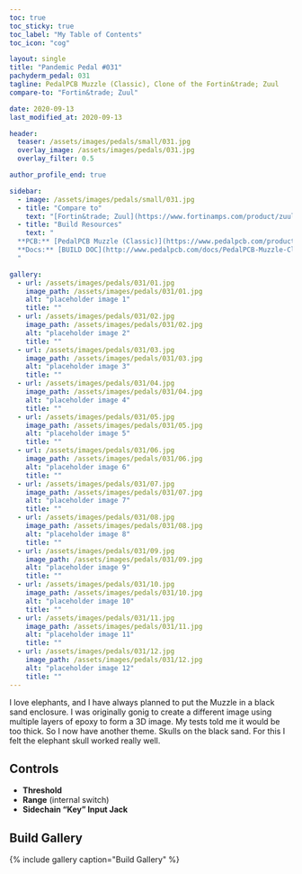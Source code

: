 ```yaml
---
toc: true
toc_sticky: true
toc_label: "My Table of Contents"
toc_icon: "cog"

layout: single
title: "Pandemic Pedal #031"
pachyderm_pedal: 031
tagline: PedalPCB Muzzle (Classic), Clone of the Fortin&trade; Zuul
compare-to: "Fortin&trade; Zuul"

date: 2020-09-13
last_modified_at: 2020-09-13

header:
  teaser: /assets/images/pedals/small/031.jpg
  overlay_image: /assets/images/pedals/031.jpg
  overlay_filter: 0.5

author_profile_end: true

sidebar:
  - image: /assets/images/pedals/small/031.jpg
  - title: "Compare to"
    text: "[Fortin&trade; Zuul](https://www.fortinamps.com/product/zuul-blackout/)"
  - title: "Build Resources"
    text: "
  **PCB:** [PedalPCB Muzzle (Classic)](https://www.pedalpcb.com/product/muzzle-classic/)<br>
  **Docs:** [BUILD DOC](http://www.pedalpcb.com/docs/PedalPCB-Muzzle-Classic.pdf)
  "

gallery:
  - url: /assets/images/pedals/031/01.jpg
    image_path: /assets/images/pedals/031/01.jpg
    alt: "placeholder image 1"
    title: ""
  - url: /assets/images/pedals/031/02.jpg
    image_path: /assets/images/pedals/031/02.jpg
    alt: "placeholder image 2"
    title: ""
  - url: /assets/images/pedals/031/03.jpg
    image_path: /assets/images/pedals/031/03.jpg
    alt: "placeholder image 3"
    title: ""
  - url: /assets/images/pedals/031/04.jpg
    image_path: /assets/images/pedals/031/04.jpg
    alt: "placeholder image 4"
    title: ""
  - url: /assets/images/pedals/031/05.jpg
    image_path: /assets/images/pedals/031/05.jpg
    alt: "placeholder image 5"
    title: ""
  - url: /assets/images/pedals/031/06.jpg
    image_path: /assets/images/pedals/031/06.jpg
    alt: "placeholder image 6"
    title: ""
  - url: /assets/images/pedals/031/07.jpg
    image_path: /assets/images/pedals/031/07.jpg
    alt: "placeholder image 7"
    title: ""
  - url: /assets/images/pedals/031/08.jpg
    image_path: /assets/images/pedals/031/08.jpg
    alt: "placeholder image 8"
    title: ""
  - url: /assets/images/pedals/031/09.jpg
    image_path: /assets/images/pedals/031/09.jpg
    alt: "placeholder image 9"
    title: ""
  - url: /assets/images/pedals/031/10.jpg
    image_path: /assets/images/pedals/031/10.jpg
    alt: "placeholder image 10"
    title: ""
  - url: /assets/images/pedals/031/11.jpg
    image_path: /assets/images/pedals/031/11.jpg
    alt: "placeholder image 11"
    title: ""
  - url: /assets/images/pedals/031/12.jpg
    image_path: /assets/images/pedals/031/12.jpg
    alt: "placeholder image 12"
    title: ""
---
```


I love elephants, and I have always planned to put the Muzzle in a black sand enclosure. I was originally gonig to create a different image using multiple layers of epoxy to form a 3D image. My tests told me it would be too thick. So I now have another theme. Skulls on the black sand. For this I felt the elephant skull worked really well.

## Controls

* **Threshold**
* **Range** (internal switch)
* **Sidechain “Key” Input Jack**

## Build Gallery

{% include gallery caption="Build Gallery" %}